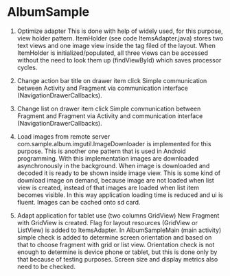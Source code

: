 AlbumSample
===========

1. Optimize adapter
This is done with help of widely used, for this purpose, view holder pattern.
ItemHolder (see code ItemsAdapter.java) stores two text views and one image view
inside the tag filed of the layout. When ItemHolder is initialized/populated, all
three views can be accessed without the need to look them up (findViewById) which
saves processor cycles.

2. Change action bar title on drawer item click
Simple communication between Activity and Fragment via communication
interface (NavigationDrawerCallbacks).

3. Change list on drawer item click
Simple communication between Fragment and Fragment via Activity and communication
interface (NavigationDrawerCallbacks).

4. Load images from remote server
com.sample.album.imgutil.ImageDownloader is implemented for this purpose.
This is another one pattern that is used in Android programming.
With this implementation images are downloaded asynchronously in the background.
When image is downloaded and decoded it is ready to be shown inside image view.
This is some kind of download image on demand, because image are not loaded when list view
is created, instead of that images are loaded when list item becomes visible. In this way
application loading time is reduced and ui is fluent. Images can be cached onto sd card.

5. Adapt application for tablet use (two columns GridView)
New Fragment with GridView is created. Flag for layout resources (GridView or ListView) is added
to ItemsAdapter. In AlbumSampleMain (main activity) simple check is added to determine screen
orientation and based on that to choose fragment with grid or list view. Orientation check is
not enough to determine is device phone or tablet, but this is done only by that because of
testing purposes. Screen size and display metrics also need to be checked.